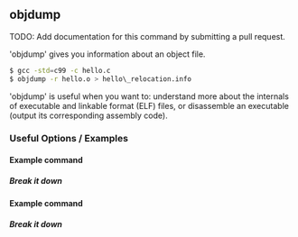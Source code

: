 ---
---

objdump
-------
TODO: Add documentation for this command by submitting a pull request.
<!-- one line explanation would go here -->
'objdump' gives you information about an object file.

<!-- minimal example -->
~~~ bash
$ gcc -std=c99 -c hello.c
$ objdump -r hello.o > hello\_relocation.info
~~~

<!--more-->

'objdump' is useful when you want to: understand more about the internals of executable and linkable format (ELF) files, or disassemble an executable (output its corresponding assembly code).

### Useful Options / Examples



#### Example command

##### Break it down

#### Example command

##### Break it down

